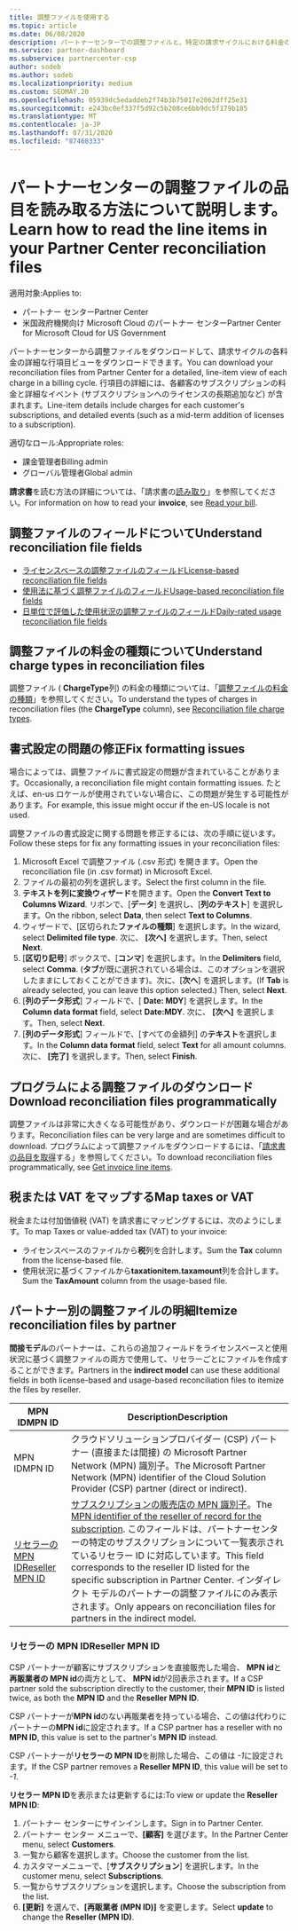 ```yaml
---
title: 調整ファイルを使用する
ms.topic: article
ms.date: 06/08/2020
description: パートナーセンターでの調整ファイルと、特定の請求サイクルにおける料金の詳細な行項目ビューを解釈する方法について説明します。
ms.service: partner-dashboard
ms.subservice: partnercenter-csp
author: sodeb
ms.author: sodeb
ms.localizationpriority: medium
ms.custom: SEOMAY.20
ms.openlocfilehash: 05939dc5edaddeb2f74b3b75017e2062dff25e31
ms.sourcegitcommit: e243bc0ef337f5d92c5b208ce6bb9dc5f179b185
ms.translationtype: MT
ms.contentlocale: ja-JP
ms.lasthandoff: 07/31/2020
ms.locfileid: "87468333"
---
```

# <a name="learn-how-to-read-the-line-items-in-your-partner-center-reconciliation-files"></a><span data-ttu-id="fe755-103">パートナーセンターの調整ファイルの品目を読み取る方法について説明します。</span><span class="sxs-lookup"><span data-stu-id="fe755-103">Learn how to read the line items in your Partner Center reconciliation files</span></span>

<span data-ttu-id="fe755-104">適用対象:</span><span class="sxs-lookup"><span data-stu-id="fe755-104">Applies to:</span></span>

- <span data-ttu-id="fe755-105">パートナー センター</span><span class="sxs-lookup"><span data-stu-id="fe755-105">Partner Center</span></span>
- <span data-ttu-id="fe755-106">米国政府機関向け Microsoft Cloud のパートナー センター</span><span class="sxs-lookup"><span data-stu-id="fe755-106">Partner Center for Microsoft Cloud for US Government</span></span>

<span data-ttu-id="fe755-107">パートナーセンターから調整ファイルをダウンロードして、請求サイクルの各料金の詳細な行項目ビューをダウンロードできます。</span><span class="sxs-lookup"><span data-stu-id="fe755-107">You can download your reconciliation files from Partner Center for a detailed, line-item view of each charge in a billing cycle.</span></span> <span data-ttu-id="fe755-108">行項目の詳細には、各顧客のサブスクリプションの料金と詳細なイベント (サブスクリプションへのライセンスの長期追加など) が含まれます。</span><span class="sxs-lookup"><span data-stu-id="fe755-108">Line-item details include charges for each customer's subscriptions, and detailed events (such as a mid-term addition of licenses to a subscription).</span></span>

<span data-ttu-id="fe755-109">適切なロール:</span><span class="sxs-lookup"><span data-stu-id="fe755-109">Appropriate roles:</span></span>

- <span data-ttu-id="fe755-110">課金管理者</span><span class="sxs-lookup"><span data-stu-id="fe755-110">Billing admin</span></span>
- <span data-ttu-id="fe755-111">グローバル管理者</span><span class="sxs-lookup"><span data-stu-id="fe755-111">Global admin</span></span>

<span data-ttu-id="fe755-112">**請求書**を読む方法の詳細については、「請求書の[読み取り](read-your-bill.md)」を参照してください。</span><span class="sxs-lookup"><span data-stu-id="fe755-112">For information on how to read your **invoice**, see [Read your bill](read-your-bill.md).</span></span>

## <a name="understand-reconciliation-file-fields"></a><span data-ttu-id="fe755-113">調整ファイルのフィールドについて</span><span class="sxs-lookup"><span data-stu-id="fe755-113">Understand reconciliation file fields</span></span>

- [<span data-ttu-id="fe755-114">ライセンスベースの調整ファイルのフィールド</span><span class="sxs-lookup"><span data-stu-id="fe755-114">License-based reconciliation file fields</span></span>](license-based-recon-files.md)
- [<span data-ttu-id="fe755-115">使用法に基づく調整ファイルのフィールド</span><span class="sxs-lookup"><span data-stu-id="fe755-115">Usage-based reconciliation file fields</span></span>](usage-based-recon-files.md)
- [<span data-ttu-id="fe755-116">日単位で評価した使用状況の調整ファイルのフィールド</span><span class="sxs-lookup"><span data-stu-id="fe755-116">Daily-rated usage reconciliation file fields</span></span>](daily-rated-usage-recon-files.md)

## <a name="understand-charge-types-in-reconciliation-files"></a><span data-ttu-id="fe755-117">調整ファイルの料金の種類について</span><span class="sxs-lookup"><span data-stu-id="fe755-117">Understand charge types in reconciliation files</span></span>

<span data-ttu-id="fe755-118">調整ファイル ( **ChargeType**列) の料金の種類については、「[調整ファイルの料金の種類](recon-file-charge-types.md)」を参照してください。</span><span class="sxs-lookup"><span data-stu-id="fe755-118">To understand the types of charges in reconciliation files (the **ChargeType** column), see [Reconciliation file charge types](recon-file-charge-types.md).</span></span>

## <a name="fix-formatting-issues"></a><span data-ttu-id="fe755-119">書式設定の問題の修正</span><span class="sxs-lookup"><span data-stu-id="fe755-119">Fix formatting issues</span></span>

<span data-ttu-id="fe755-120">場合によっては、調整ファイルに書式設定の問題が含まれていることがあります。</span><span class="sxs-lookup"><span data-stu-id="fe755-120">Occasionally, a reconciliation file might contain formatting issues.</span></span> <span data-ttu-id="fe755-121">たとえば、en-us ロケールが使用されていない場合に、この問題が発生する可能性があります。</span><span class="sxs-lookup"><span data-stu-id="fe755-121">For example, this issue might occur if the en-US locale is not used.</span></span>

<span data-ttu-id="fe755-122">調整ファイルの書式設定に関する問題を修正するには、次の手順に従います。</span><span class="sxs-lookup"><span data-stu-id="fe755-122">Follow these steps for fix any formatting issues in your reconciliation files:</span></span>

1. <span data-ttu-id="fe755-123">Microsoft Excel で調整ファイル (.csv 形式) を開きます。</span><span class="sxs-lookup"><span data-stu-id="fe755-123">Open the reconciliation file (in .csv format) in Microsoft Excel.</span></span>
2. <span data-ttu-id="fe755-124">ファイルの最初の列を選択します。</span><span class="sxs-lookup"><span data-stu-id="fe755-124">Select the first column in the file.</span></span>
3. <span data-ttu-id="fe755-125">**テキストを列に変換ウィザード**を開きます。</span><span class="sxs-lookup"><span data-stu-id="fe755-125">Open the **Convert Text to Columns Wizard**.</span></span> <span data-ttu-id="fe755-126">リボンで、[**データ**] を選択し、[**列のテキスト**] を選択します。</span><span class="sxs-lookup"><span data-stu-id="fe755-126">On the ribbon, select **Data**, then select **Text to Columns**.</span></span>
4. <span data-ttu-id="fe755-127">ウィザードで、[区切られた**ファイルの種類**] を選択します。</span><span class="sxs-lookup"><span data-stu-id="fe755-127">In the wizard, select **Delimited file type**.</span></span> <span data-ttu-id="fe755-128">次に、 **[次へ]** を選択します。</span><span class="sxs-lookup"><span data-stu-id="fe755-128">Then, select **Next**.</span></span>
5. <span data-ttu-id="fe755-129">[**区切り記号**] ボックスで、[**コンマ**] を選択します。</span><span class="sxs-lookup"><span data-stu-id="fe755-129">In the **Delimiters** field, select **Comma**.</span></span> <span data-ttu-id="fe755-130">(**タブ**が既に選択されている場合は、このオプションを選択したままにしておくことができます)。次に、[**次へ**] を選択します。</span><span class="sxs-lookup"><span data-stu-id="fe755-130">(If **Tab** is already selected, you can leave this option selected.) Then, select **Next**.</span></span>
6. <span data-ttu-id="fe755-131">[**列のデータ形式**] フィールドで、[ **Date: MDY**] を選択します。</span><span class="sxs-lookup"><span data-stu-id="fe755-131">In the **Column data format** field, select **Date:MDY**.</span></span> <span data-ttu-id="fe755-132">次に、 **[次へ]** を選択します。</span><span class="sxs-lookup"><span data-stu-id="fe755-132">Then, select **Next**.</span></span>
7. <span data-ttu-id="fe755-133">[**列のデータ形式**] フィールドで、[すべての金額列] の**テキスト**を選択します。</span><span class="sxs-lookup"><span data-stu-id="fe755-133">In the **Column data format** field, select **Text** for all amount columns.</span></span> <span data-ttu-id="fe755-134">次に、 **[完了]** を選択します。</span><span class="sxs-lookup"><span data-stu-id="fe755-134">Then, select **Finish**.</span></span>

## <a name="download-reconciliation-files-programmatically"></a><span data-ttu-id="fe755-135">プログラムによる調整ファイルのダウンロード</span><span class="sxs-lookup"><span data-stu-id="fe755-135">Download reconciliation files programmatically</span></span>

<span data-ttu-id="fe755-136">調整ファイルは非常に大きくなる可能性があり、ダウンロードが困難な場合があります。</span><span class="sxs-lookup"><span data-stu-id="fe755-136">Reconciliation files can be very large and are sometimes difficult to download.</span></span> <span data-ttu-id="fe755-137">プログラムによって調整ファイルをダウンロードするには、「[請求書の品目を取得](https://docs.microsoft.com/partner-center/develop/get-invoiceline-items)する」を参照してください。</span><span class="sxs-lookup"><span data-stu-id="fe755-137">To download reconciliation files programmatically, see [Get invoice line items](https://docs.microsoft.com/partner-center/develop/get-invoiceline-items).</span></span>

## <a name="map-taxes-or-vat"></a><span data-ttu-id="fe755-138">税または VAT をマップする</span><span class="sxs-lookup"><span data-stu-id="fe755-138">Map taxes or VAT</span></span>

<span data-ttu-id="fe755-139">税金または付加価値税 (VAT) を請求書にマッピングするには、次のようにします。</span><span class="sxs-lookup"><span data-stu-id="fe755-139">To map Taxes or value-added tax (VAT) to your invoice:</span></span>

- <span data-ttu-id="fe755-140">ライセンスベースのファイルから**税**列を合計します。</span><span class="sxs-lookup"><span data-stu-id="fe755-140">Sum the **Tax** column from the license-based file.</span></span>
- <span data-ttu-id="fe755-141">使用状況に基づくファイルから**taxationitem.taxamount**列を合計します。</span><span class="sxs-lookup"><span data-stu-id="fe755-141">Sum the **TaxAmount** column from the usage-based file.</span></span>

## <a name="itemize-reconciliation-files-by-partner"></a><span data-ttu-id="fe755-142">パートナー別の調整ファイルの明細</span><span class="sxs-lookup"><span data-stu-id="fe755-142">Itemize reconciliation files by partner</span></span>

<span data-ttu-id="fe755-143">**間接モデル**のパートナーは、これらの追加フィールドをライセンスベースと使用状況に基づく調整ファイルの両方で使用して、リセラーごとにファイルを作成することができます。</span><span class="sxs-lookup"><span data-stu-id="fe755-143">Partners in the **indirect model** can use these additional fields in both license-based and usage-based reconciliation files to itemize the files by reseller.</span></span>

| <span data-ttu-id="fe755-144">MPN ID</span><span class="sxs-lookup"><span data-stu-id="fe755-144">MPN ID</span></span> | <span data-ttu-id="fe755-145">Description</span><span class="sxs-lookup"><span data-stu-id="fe755-145">Description</span></span> |
| ------ | ----------- |
| <span data-ttu-id="fe755-146">MPN ID</span><span class="sxs-lookup"><span data-stu-id="fe755-146">MPN ID</span></span> | <span data-ttu-id="fe755-147">クラウドソリューションプロバイダー (CSP) パートナー (直接または間接) の Microsoft Partner Network (MPN) 識別子。</span><span class="sxs-lookup"><span data-stu-id="fe755-147">The Microsoft Partner Network (MPN) identifier of the Cloud Solution Provider (CSP) partner (direct or indirect).</span></span> |
| [<span data-ttu-id="fe755-148">リセラーの MPN ID</span><span class="sxs-lookup"><span data-stu-id="fe755-148">Reseller MPN ID</span></span>](#reseller-mpn-id) | <span data-ttu-id="fe755-149">[サブスクリプションの販売店の MPN 識別子](#reseller-mpn-id)。</span><span class="sxs-lookup"><span data-stu-id="fe755-149">The [MPN identifier of the reseller of record for the subscription](#reseller-mpn-id).</span></span> <span data-ttu-id="fe755-150">このフィールドは、パートナーセンターの特定のサブスクリプションについて一覧表示されているリセラー ID に対応しています。</span><span class="sxs-lookup"><span data-stu-id="fe755-150">This field corresponds to the reseller ID listed for the specific subscription in Partner Center.</span></span> <span data-ttu-id="fe755-151">インダイレクト モデルのパートナーの調整ファイルにのみ表示されます。</span><span class="sxs-lookup"><span data-stu-id="fe755-151">Only appears on reconciliation files for partners in the indirect model.</span></span> |

### <a name="reseller-mpn-id"></a><span data-ttu-id="fe755-152">リセラーの MPN ID</span><span class="sxs-lookup"><span data-stu-id="fe755-152">Reseller MPN ID</span></span>

<span data-ttu-id="fe755-153">CSP パートナーが顧客にサブスクリプションを直接販売した場合、 **MPN id**と**再販業者の MPN id**の両方として、 **MPN id**が2回表示されます。</span><span class="sxs-lookup"><span data-stu-id="fe755-153">If a CSP partner sold the subscription directly to the customer, their **MPN ID** is listed twice, as both the **MPN ID** and the **Reseller MPN ID**.</span></span>

<span data-ttu-id="fe755-154">CSP パートナーが**MPN id**のない再販業者を持っている場合、この値は代わりにパートナーの**MPN id**に設定されます。</span><span class="sxs-lookup"><span data-stu-id="fe755-154">If a CSP partner has a reseller with no **MPN ID**, this value is set to the partner's **MPN ID** instead.</span></span>

<span data-ttu-id="fe755-155">CSP パートナーが**リセラーの MPN ID**を削除した場合、この値は *-1*に設定されます。</span><span class="sxs-lookup"><span data-stu-id="fe755-155">If the CSP partner removes a **Reseller MPN ID**, this value will be set to *-1*.</span></span>

<span data-ttu-id="fe755-156">**リセラー MPN ID**を表示または更新するには:</span><span class="sxs-lookup"><span data-stu-id="fe755-156">To view or update the **Reseller MPN ID**:</span></span>

1. <span data-ttu-id="fe755-157">パートナー センターにサインインします。</span><span class="sxs-lookup"><span data-stu-id="fe755-157">Sign in to Partner Center.</span></span>
2. <span data-ttu-id="fe755-158">パートナー センター メニューで、**[顧客]** を選びます。</span><span class="sxs-lookup"><span data-stu-id="fe755-158">In the Partner Center menu, select **Customers**.</span></span>
3. <span data-ttu-id="fe755-159">一覧から顧客を選択します。</span><span class="sxs-lookup"><span data-stu-id="fe755-159">Choose the customer from the list.</span></span>
4. <span data-ttu-id="fe755-160">カスタマーメニューで、[**サブスクリプション**] を選択します。</span><span class="sxs-lookup"><span data-stu-id="fe755-160">In the customer menu, select **Subscriptions**.</span></span>
5. <span data-ttu-id="fe755-161">一覧からサブスクリプションを選択します。</span><span class="sxs-lookup"><span data-stu-id="fe755-161">Choose the subscription from the list.</span></span>
6. <span data-ttu-id="fe755-162">**[更新]** を選んで、**[再販業者 (MPN ID)]** を変更します。</span><span class="sxs-lookup"><span data-stu-id="fe755-162">Select **update** to change the **Reseller (MPN ID)**.</span></span>
